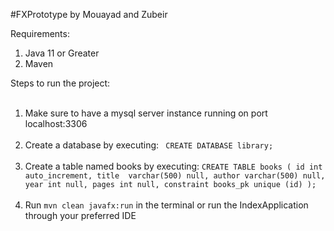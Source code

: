 #FXPrototype by Mouayad and Zubeir

Requirements: <br>
1. Java 11 or Greater
2. Maven

Steps to run the project: <br> <br>
1. Make sure to have a mysql server instance running on port localhost:3306 <br> <br>
2. Create a database by executing: ``` CREATE DATABASE library;``` <br> <br>
3. Create a table named books by executing: ```CREATE TABLE books ( id int auto_increment, title  varchar(500) null, author varchar(500) null, year int null, pages int null, constraint books_pk unique (id) );``` <br> <br>
4. Run ``mvn clean javafx:run`` in the terminal or run the IndexApplication through your preferred IDE



